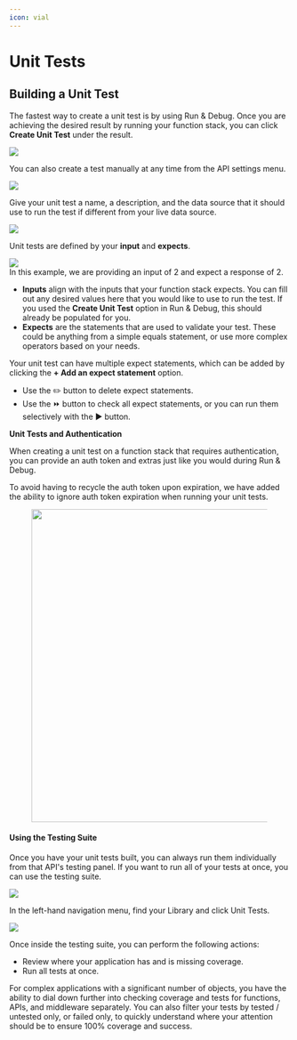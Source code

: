 ```yaml
---
icon: vial
---
```


# Unit Tests

## Building a Unit Test <a href="#building-a-unit-test" id="building-a-unit-test"></a>

The fastest way to create a unit test is by using Run & Debug. Once you are achieving the desired result by running your function stack, you can click **Create Unit Test** under the result.

![](https://docs.xano.com/~gitbook/image?url=https%3A%2F%2F3176331816-files.gitbook.io%2F%7E%2Ffiles%2Fv0%2Fb%2Fgitbook-x-prod.appspot.com%2Fo%2Fspaces%252F-M8Si5XvG2QHSLi9JcVY%252Fuploads%252Fd8QAuFky4jq4QY7Zo4Yo%252FCleanShot%25202024-09-10%2520at%252005.43.27.png%3Falt%3Dmedia%26token%3D95ee6f57-7435-474c-8523-fcae5b6786c4\&width=768\&dpr=4\&quality=100\&sign=2592b5d\&sv=2)

You can also create a test manually at any time from the API settings menu.

![](https://docs.xano.com/~gitbook/image?url=https%3A%2F%2F3176331816-files.gitbook.io%2F%7E%2Ffiles%2Fv0%2Fb%2Fgitbook-x-prod.appspot.com%2Fo%2Fspaces%252F-M8Si5XvG2QHSLi9JcVY%252Fuploads%252FS5kzPGf5ZnoN0sjpMJ7U%252FCleanShot%25202024-09-10%2520at%252005.45.03.png%3Falt%3Dmedia%26token%3D0e22606a-9210-49b3-a056-9acaf6cbde15\&width=768\&dpr=4\&quality=100\&sign=74b24706\&sv=2)

Give your unit test a name, a description, and the data source that it should use to run the test if different from your live data source.

![](https://docs.xano.com/~gitbook/image?url=https%3A%2F%2F3176331816-files.gitbook.io%2F%7E%2Ffiles%2Fv0%2Fb%2Fgitbook-x-prod.appspot.com%2Fo%2Fspaces%252F-M8Si5XvG2QHSLi9JcVY%252Fuploads%252FR2ZeXoqGWgAZt4FAW7Z5%252FCleanShot%25202024-09-10%2520at%252005.46.54.png%3Falt%3Dmedia%26token%3Dfdd3d0d1-42b3-4a9d-8071-371b44ee25f3\&width=768\&dpr=4\&quality=100\&sign=5d27e382\&sv=2)

Unit tests are defined by your **input** and **expects**.

![](https://docs.xano.com/~gitbook/image?url=https%3A%2F%2F3176331816-files.gitbook.io%2F%7E%2Ffiles%2Fv0%2Fb%2Fgitbook-x-prod.appspot.com%2Fo%2Fspaces%252F-M8Si5XvG2QHSLi9JcVY%252Fuploads%252FDpSj6I1BNxCUmNH8Eze3%252FCleanShot%25202024-09-10%2520at%252005.47.50.png%3Falt%3Dmedia%26token%3D17b8d548-f3bf-447a-8918-e55a05623c7a\&width=768\&dpr=4\&quality=100\&sign=2421b858\&sv=2)\
In this example, we are providing an input of 2 and expect a response of 2.

* **Inputs** align with the inputs that your function stack expects. You can fill out any desired values here that you would like to use to run the test. If you used the **Create Unit Test** option in Run & Debug, this should already be populated for you.
* **Expects** are the statements that are used to validate your test. These could be anything from a simple equals statement, or use more complex operators based on your needs.

Your unit test can have multiple expect statements, which can be added by clicking the **+ Add an expect statement** option.

* Use the ✏️ button to delete expect statements.
* Use the ⏩ button to check all expect statements, or you can run them selectively with the ▶️ button.

**Unit Tests and Authentication**

When creating a unit test on a function stack that requires authentication, you can provide an auth token and extras just like you would during Run & Debug.

To avoid having to recycle the auth token upon expiration, we have added the ability to ignore auth token expiration when running your unit tests.

<div align="left"><figure><img src="https://docs.xano.com/~gitbook/image?url=https%3A%2F%2F3176331816-files.gitbook.io%2F%7E%2Ffiles%2Fv0%2Fb%2Fgitbook-x-prod.appspot.com%2Fo%2Fspaces%252F-M8Si5XvG2QHSLi9JcVY%252Fuploads%252FVlwgA1OeFRRlyELKkOAM%252FCleanShot%25202024-09-13%2520at%252017.59.04.png%3Falt%3Dmedia%26token%3Dae65562c-1ec5-4562-af16-ea3b1cd03daa&#x26;width=768&#x26;dpr=4&#x26;quality=100&#x26;sign=7149fa6d&#x26;sv=2" alt="" width="563"><figcaption></figcaption></figure></div>

#### Using the Testing Suite <a href="#using-the-testing-suite" id="using-the-testing-suite"></a>

Once you have your unit tests built, you can always run them individually from that API's testing panel. If you want to run all of your tests at once, you can use the testing suite.

![](https://docs.xano.com/~gitbook/image?url=https%3A%2F%2F3176331816-files.gitbook.io%2F%7E%2Ffiles%2Fv0%2Fb%2Fgitbook-x-prod.appspot.com%2Fo%2Fspaces%252F-M8Si5XvG2QHSLi9JcVY%252Fuploads%252FZSGA72ssP4eS8ip6QsdU%252FCleanShot%25202024-09-10%2520at%252005.53.13.png%3Falt%3Dmedia%26token%3D998ccc77-677a-480d-bde3-c237ab552f6f\&width=768\&dpr=4\&quality=100\&sign=b9784734\&sv=2)

In the left-hand navigation menu, find your Library and click Unit Tests.

![](https://docs.xano.com/~gitbook/image?url=https%3A%2F%2F3176331816-files.gitbook.io%2F%7E%2Ffiles%2Fv0%2Fb%2Fgitbook-x-prod.appspot.com%2Fo%2Fspaces%252F-M8Si5XvG2QHSLi9JcVY%252Fuploads%252Fp8td4VX4PZFmyKfpu9cR%252FCleanShot%25202024-09-10%2520at%252005.54.27.png%3Falt%3Dmedia%26token%3D2ec24698-4491-4297-9b5f-44959c357372\&width=768\&dpr=4\&quality=100\&sign=493ca6ae\&sv=2)

Once inside the testing suite, you can perform the following actions:

* Review where your application has and is missing coverage.
* Run all tests at once.

For complex applications with a significant number of objects, you have the ability to dial down further into checking coverage and tests for functions, APIs, and middleware separately. You can also filter your tests by tested / untested only, or failed only, to quickly understand where your attention should be to ensure 100% coverage and success.
